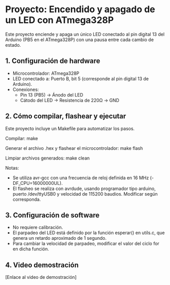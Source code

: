 # Proyecto: Encendido y apagado de un LED con ATmega328P

Este proyecto enciende y apaga un único LED conectado al pin digital 13 del Arduino (PB5 en el ATmega328P) con una pausa entre cada cambio de estado.

## 1. Configuración de hardware

- Microcontrolador: ATmega328P  
- LED conectado a: Puerto B, bit 5 (corresponde al pin digital 13 de Arduino).  
- Conexiones:
  - Pin 13 (PB5) → Ánodo del LED  
  - Cátodo del LED → Resistencia de 220Ω → GND

## 2. Cómo compilar, flashear y ejecutar

Este proyecto incluye un Makefile para automatizar los pasos.

Compilar:
  make

Generar el archivo .hex y flashear el microcontrolador:
  make flash

Limpiar archivos generados:
  make clean

Notas:
- Se utiliza avr-gcc con una frecuencia de reloj definida en 16 MHz (-DF_CPU=16000000UL).
- El flasheo se realiza con avrdude, usando programador tipo arduino, puerto /dev/ttyUSB0 y velocidad de 115200 baudios. Modificar según corresponda.

## 3. Configuración de software

- No requiere calibración.
- El parpadeo del LED está definido por la función esperar() en utils.c, que genera un retardo aproximado de 1 segundo.
- Para cambiar la velocidad de parpadeo, modificar el valor del ciclo for en dicha función.

## 4. Video demostración

[Enlace al video de demostración]
